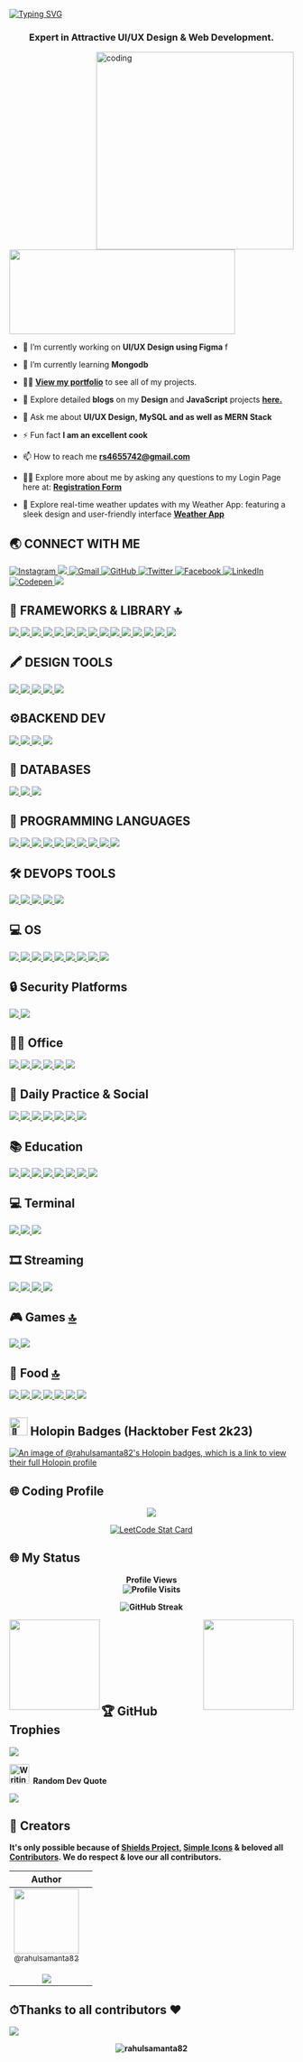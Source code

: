 [![Typing SVG](https://readme-typing-svg.demolab.com?font=Fira+Code&pause=1000&color=2ECC40&width=720&lines=%F0%9F%91%8B+%0A+Hey%2C+there%21%21+I'm+Rahul+and+Welcome+to+my+Profile%21)](https://git.io/typing-svg)
<h3 align="center">Expert in Attractive UI/UX Design & Web Development.</h3>

<img align="right" alt="coding" height ="350" width="350" src="https://marketbusinessnews.com/wp-content/uploads/2020/10/1-Predictive-Analytics-GIF-for-article.gif">

<p align="left"> <a href="https://www.linkedin.com/in/rahul-samanta-116572275//" target="blank"><img src="https://cdn.dribbble.com/users/1525393/screenshots/6420056/comp_4.gif" width="400" height="150" /></a> </p>

- 🔭 I’m currently working on **UI/UX Design using Figma**
f
- 🌱 I’m currently learning **Mongodb** 

- 👨‍💻 [**View my portfolio**]( https://rahulsamanta82.github.io/MY_PORTFOLIO/) to see all of my projects.

- 📝 Explore detailed **blogs** on my **Design** and **JavaScript** projects [**here.**](https://rahulsamanta82.github.io/Multi_Gaming/)

- 💬 Ask me about **UI/UX Design, MySQL and as well as MERN Stack**

- ⚡ Fun fact **I am an excellent cook**

- 📫 How to reach me **rs4655742@gmail.com**

- 👨‍💻 Explore more about me by asking any questions to my Login Page here at: [**Registration Form**](https://rahulsamanta82.github.io/Registration_from/)

- 🤗 Explore real-time weather updates with my Weather App: featuring a sleek design and user-friendly interface [**Weather App**](https://rahulsamanta82.github.io/Weather_app/)

## 🌏 **CONNECT WITH ME**

<a href="https://www.instagram.com/rs4655742/?hl=en"> 
    <img src="https://img.shields.io/badge/Instagram-E4405F?style=for-the-badge&logo=instagram&logoColor=white" title="Instagram"  alt="Instagram"/>
</a>
<a href="8250301143"> 
    <img src="https://img.shields.io/badge/WhatsApp-25D366?style=for-the-badge&logo=whatsapp&logoColor=white"/>
</a>
<a href="rs4655742@gmail.com"> 
    <img src="https://img.shields.io/badge/Gmail-D14836?style=for-the-badge&logo=gmail&logoColor=white" title="Gmail"  alt="Gmail"/>
</a>
<a href="https://github.com/rahulsamanta82"> 
    <img src="https://img.shields.io/badge/GitHub-100000?style=for-the-badge&logo=github&logoColor=white" title="GitHub"  alt="GitHub"/>
</a>
<a href="https://x.com/rahulsamanta_82"> 
    <img src="https://img.shields.io/badge/Twitter-1DA1F2?style=for-the-badge&logo=twitter&logoColor=white" title="Twitter"  alt="Twitter"/>
</a>
<a href="https://www.facebook.com/profile.php?id=100049247760466"> 
    <img src="https://img.shields.io/badge/Facebook-%231877F2.svg?style=for-the-badge&logo=Facebook&logoColor=white" title="Facebook"  alt="Facebook"/>
</a>
<a  href="https://www.linkedin.com/in/rahul-samanta-116572275/">
    <img src="https://img.shields.io/badge/LinkedIn-0077B5?style=for-the-badge&logo=linkedin&logoColor=white" title="LinkedIn"  alt="LinkedIn"/>
</a>
<a href="https://codepen.io/Rahul-Samanta"> 
    <img src="https://img.shields.io/badge/Codepen-000000?style=for-the-badge&logo=codepen&logoColor=white" title="Codepen"  alt="Codepen"/>
</a>
<a href="#"> 
    <img src="https://img.shields.io/badge/X-000000?style=for-the-badge&logo=x&logoColor=white"/>
</a>

<br/>

## **🚀 FRAMEWORKS & LIBRARY 🔝**
<a href="#"> 
    <img src="https://img.shields.io/badge/HTML5-E34F26?style=for-the-badge&logo=html5&logoColor=white "HTML"/>
</a>
<a href="#"> 
    <img src="https://img.shields.io/badge/CSS3-1572B6?style=for-the-badge&logo=css3&logoColor=white "CSS"/>
</a>
<a href="#"> 
    <img src="https://img.shields.io/badge/JavaScript-F7DF1E?style=for-the-badge&logo=javascript&logoColor=black "JavaScript"/>
</a>
<a href="#"> 
    <img src="https://img.shields.io/badge/TypeScript-007ACC?style=for-the-badge&logo=typescript&logoColor=white "Typescript"/>
</a>
<a href="#"> 
    <img src="https://img.shields.io/badge/React-20232A?style=for-the-badge&logo=react&logoColor=61DAFB "React"/>
</a>
<a href="#"> 
    <img src="https://img.shields.io/badge/Next-black?style=for-the-badge&logo=next.js&logoColor=white "Next.js"/>
</a>
<a href="#"> 
    <img src="https://img.shields.io/badge/Bootstrap-563D7C?style=for-the-badge&logo=bootstrap&logoColor=white "Bootstrap"/>
</a>
<a href="#"> 
    <img src="https://img.shields.io/badge/Sass-CC6699?style=for-the-badge&logo=sass&logoColor=white "SASS"/>
</a>
<a href="#"> 
    <img src="https://img.shields.io/badge/PHP-777BB4?style=for-the-badge&logo=php&logoColor=white "PHP"/>
</a>
<a href="#"> 
    <img src="https://img.shields.io/badge/jQuery-0769AD?style=for-the-badge&logo=jquery&logoColor=white "JQuery"/>
</a>
<a href="#"> 
    <img src="https://img.shields.io/badge/Material--UI-%230081CB.svg?style=for-the-badge&logo=mui&logoColor=white "Material UI"/>
</a>
<a href="#"> 
    <img src="https://img.shields.io/badge/.NET-512BD4?style=for-the-badge&logo=dotnet&logoColor=white"/>
</a>
<a href="#"> 
    <img src="https://img.shields.io/badge/Node%20js-339933?style=for-the-badge&logo=nodedotjs&logoColor=white"/>
</a>
<a href="#"> 
    <img src="https://img.shields.io/badge/npm-CB3837?style=for-the-badge&logo=npm&logoColor=white"/>
</a>
<a href="#"> 
    <img src="https://img.shields.io/badge/Xampp-F37623?style=for-the-badge&logo=xampp&logoColor=white"/>
</a>

## 🖍 DESIGN TOOLS

<a href="#"> 
    <img src="https://img.shields.io/badge/Adobe%20Premiere%20Pro-9999FF?style=for-the-badge&logo=Adobe%20Premiere%20Pro&logoColor=white"/>
</a>

<a href="#"> 
    <img src="https://img.shields.io/badge/Figma-F24E1E?style=for-the-badge&logo=figma&logoColor=white"/>
</a>

<a href="#"> 
    <img src="https://img.shields.io/badge/Canva-%2300C4CC.svg?&style=for-the-badge&logo=Canva&logoColor=white"/>
</a>

<a href="#"> 
    <img src="https://img.shields.io/badge/blender-%23F5792A.svg?style=for-the-badge&logo=blender&logoColor=white"/>
</a>

<a href="#"> 
    <img src="https://img.shields.io/badge/Adobe%20Photoshop-31A8FF?style=for-the-badge&logo=Adobe%20Photoshop&logoColor=black"/>
</a>

## ⚙️BACKEND DEV
<a href="#"> 
    <img src="https://img.shields.io/badge/python-3670A0?style=for-the-badge&logo=python&logoColor=ffdd54 "Python""/>
</a>
<a href="#"> 
    <img src="https://img.shields.io/badge/PHP-777BB4?style=for-the-badge&logo=php&logoColor=white "PHP"/>
</a>
<a href="#"> 
    <img src="https://img.shields.io/badge/Express.js-404D59?style=for-the-badge "Express js"/>
</a>
<a href="#"> 
    <img src="https://img.shields.io/badge/Node.js-43853D?style=for-the-badge&logo=node.js&logoColor=white "Nodejs"/>
</a>

## 📅 DATABASES
<a href="#"> 
    <img src="https://img.shields.io/badge/Oracle-F80000?style=for-the-badge&logo=Oracle&logoColor=white"/>
</a>
<a href="#"> 
    <img src="https://img.shields.io/badge/MySQL-005C84?style=for-the-badge&logo=mysql&logoColor=white"/>
</a>
<a href="#"> 
    <img src="https://img.shields.io/badge/MongoDB-4EA94B?style=for-the-badge&logo=mongodb&logoColor=white"/>
</a>


## 🎯 **PROGRAMMING LANGUAGES**
<a href="#"> 
    <img src="https://img.shields.io/badge/C-00599C?style=for-the-badge&logo=c&logoColor=white"/>
</a>
<a href="#"> 
    <img src="https://img.shields.io/badge/C%2B%2B-00599C?style=for-the-badge&logo=c%2B%2B&logoColor=white"/>
</a>
<a href="#"> 
    <img src="https://img.shields.io/badge/CSS3-1572B6?style=for-the-badge&logo=css3&logoColor=white"/>
</a>
<a href="#"> 
    <img src="https://img.shields.io/badge/HTML5-E34F26?style=for-the-badge&logo=html5&logoColor=white"/>
</a>
<a href="#"> 
    <img src="https://img.shields.io/badge/JavaScript-323330?style=for-the-badge&logo=javascript&logoColor=F7DF1E"/>
</a>
<a href="#"> 
    <img src="https://img.shields.io/badge/json-5E5C5C?style=for-the-badge&logo=json&logoColor=white"/>
</a>
<a href="#"> 
    <img src="https://img.shields.io/badge/PHP-777BB4?style=for-the-badge&logo=php&logoColor=white"/>
</a>
<a href="#"> 
    <img src="https://img.shields.io/badge/PLSQL-F80000?style=for-the-badge&logo=oracle&logoColor=black"/>
</a>
<a href="#"> 
    <img src="https://img.shields.io/badge/Python-FFD43B?style=for-the-badge&logo=python&logoColor=blue"/>
</a>
<a href="#"> 
    <img src="https://img.shields.io/badge/TypeScript-007ACC?style=for-the-badge&logo=typescript&logoColor=white"/>
</a>


## 🛠️ DEVOPS TOOLS
<a href="#"> 
    <img src="https://img.shields.io/badge/GitHub-100000?style=for-the-badge&logo=github&logoColor=white"/>
</a>
<a href="#"> 
    <img src="https://img.shields.io/badge/git-%23F05033.svg?style=for-the-badge&logo=git&logoColor=white "Git""/>
</a>
<a href="#"> 
    <img src="https://img.shields.io/badge/NPM-%23000000.svg?style=for-the-badge&logo=npm&logoColor=white "Npm""/>
</a>
<a href="#"> 
    <img src="https://img.shields.io/badge/GitHub-100000?style=for-the-badge&logo=github&logoColor=white"/>
</a>
<a href="#"> 
    <img src="https://img.shields.io/badge/GitHub-100000?style=for-the-badge&logo=github&logoColor=white"/>
</a>

## 💻 OS 

<a href="#"> 
    <img src="https://img.shields.io/badge/Windows-0078D6?style=for-the-badge&logo=windows&logoColor=white"/>
</a>
<a href="#"> 
    <img src="https://img.shields.io/badge/Linux-FCC624?style=for-the-badge&logo=linux&logoColor=black "Linux"/>
</a>
<a href="#"> 
    <img src="https://img.shields.io/badge/Android-3DDC84?style=for-the-badge&logo=android&logoColor=white"/>
</a>
<a href="#"> 
    <img src="https://img.shields.io/badge/iOS-000000?style=for-the-badge&logo=ios&logoColor=white"/>
</a>
<a href="#"> 
    <img src="https://img.shields.io/badge/Kali_Linux-557C94?style=for-the-badge&logo=kali-linux&logoColor=white"/>
</a>
<a href="#"> 
    <img src="https://img.shields.io/badge/Linux-FCC624?style=for-the-badge&logo=linux&logoColor=black"/>
</a>
<a href="#"> 
    <img src="https://img.shields.io/badge/mac%20os-000000?style=for-the-badge&logo=apple&logoColor=white"/>
</a>
<a href="#"> 
    <img src="https://img.shields.io/badge/Red%20Hat-EE0000?style=for-the-badge&logo=redhat&logoColor=white"/>
</a>
<a href="#"> 
    <img src="https://img.shields.io/badge/Windows_11-0078d4?style=for-the-badge&logo=windows-11&logoColor=white"/>
</a>

## 🔒 Security Platforms 
<a href="#"> 
    <img src="https://img.shields.io/badge/CISCO-1BA0D7?style=for-the-badge&logo=cisco&logoColor=white"/>
</a>
<a href="#"> 
    <img src="https://img.shields.io/badge/HackTheBox-111927?style=for-the-badge&logo=Hack%20The%20Box&logoColor=9FEF00"/>
</a>

## 👨‍💻 Office
<a href="#"> 
    <img src="https://img.shields.io/badge/Microsoft_Word-2B579A?style=for-the-badge&logo=microsoft-word&logoColor=white"/>
</a>
<a href="#"> 
    <img src="https://img.shields.io/badge/Microsoft_PowerPoint-B7472A?style=for-the-badge&logo=microsoft-powerpoint&logoColor=white"/>
</a>
<a href="#"> 
    <img src="https://img.shields.io/badge/Microsoft_Office-D83B01?style=for-the-badge&logo=microsoft-office&logoColor=white"/>
</a>
<a href="#"> 
    <img src="https://img.shields.io/badge/Microsoft_Excel-217346?style=for-the-badge&logo=microsoft-excel&logoColor=white"/>
</a>
<a href="#"> 
    <img src="https://img.shields.io/badge/Google%20Sheets-34A853?style=for-the-badge&logo=google-sheets&logoColor=white"/>
</a>
<a href="#"> 
    <img src="https://img.shields.io/badge/Overleaf-47A141?style=for-the-badge&logo=Overleaf&logoColor=white"/>
</a>

## 👨 Daily Practice & Social
<a href="#"> 
    <img src="https://img.shields.io/badge/coding%20ninjas-DD6620?style=for-the-badge&logo=codingninjas&logoColor=white"/>
</a>
<a href="#"> 
    <img src="https://img.shields.io/badge/-LeetCode-FFA116?style=for-the-badge&logo=LeetCode&logoColor=black"/>
</a>
<a href="#"> 
    <img src="https://img.shields.io/badge/Codechef-%23B92B27.svg?&style=for-the-badge&logo=Codechef&logoColor=white"/>
</a>
<a href="#"> 
    <img src="https://img.shields.io/badge/Codeforces-445f9d?style=for-the-badge&logo=Codeforces&logoColor=white"/>
</a>
<a href="#"> 
    <img src="https://img.shields.io/badge/Codepen-000000?style=for-the-badge&logo=codepen&logoColor=white"/>
</a>
<a href="#"> 
    <img src="https://img.shields.io/badge/HackerEarth-%232C3454.svg?&style=for-the-badge&logo=HackerEarth&logoColor=Blue"/>
</a>
<a href="#"> 
    <img src="https://img.shields.io/badge/-Hackerrank-2EC866?style=for-the-badge&logo=HackerRank&logoColor=white"/>
</a>

## 📚 Education
<a href="#"> 
    <img src="https://img.shields.io/badge/Coursera-0056D2?style=for-the-badge&logo=Coursera&logoColor=white"/>
</a>
<a href="#"> 
    <img src="https://img.shields.io/badge/freecodecamp-27273D?style=for-the-badge&logo=freecodecamp&logoColor=white"/>
</a>
<a href="#"> 
    <img src="https://img.shields.io/badge/MDN_Web_Docs-black?style=for-the-badge&logo=mdnwebdocs&logoColor=white"/>
</a>
<a href="#"> 
    <img src="https://img.shields.io/badge/Microsoft%20Academic-2D9FD9?style=for-the-badge&logo=Microsoft%20Academic&logoColor=white"/>
</a>
<a href="#"> 
    <img src="https://img.shields.io/badge/Udemy-EC5252?style=for-the-badge&logo=Udemy&logoColor=white"/>
</a>
<a href="#"> 
    <img src="https://img.shields.io/badge/academia-4287f5?style=for-the-badge&logo=academia&logoColor=02db9e"/>
</a>
<a href="#"> 
    <img src="https://img.shields.io/badge/W3Schools-04AA6D?style=for-the-badge&logo=W3Schools&logoColor=white"/>
</a>
<a href="#"> 
    <img src="https://img.shields.io/badge/HTML%20Academy-302683?style=for-the-badge&logo=HTML%20Academy&logoColor=white"/>
</a>

## 💻 Terminal
<a href="#"> 
    <img src="https://img.shields.io/badge/GIT-E44C30?style=for-the-badge&logo=git&logoColor=white"/>
</a>
<a href="#"> 
    <img src="https://img.shields.io/badge/powershell-5391FE?style=for-the-badge&logo=powershell&logoColor=white"/>
</a>
<a href="#"> 
    <img src="https://img.shields.io/badge/windows%20terminal-4D4D4D?style=for-the-badge&logo=windows%20terminal&logoColor=white"/>
</a>





## 🎞 Streaming 
<a href="#"> 
    <img src="https://img.shields.io/badge/Netflix-E50914?style=for-the-badge&logo=netflix&logoColor=white"/>
</a>
<a href="#"> 
    <img src="https://img.shields.io/badge/Amazon%20Prime-00A8E1?style=for-the-badge&logo=netflix&logoColor=white"/>
</a>
<a href="#"> 
    <img src="https://img.shields.io/badge/YouTube-FF0000?style=for-the-badge&logo=youtube&logoColor=white"/>
</a>
<a href="#"> 
    <img src="https://img.shields.io/badge/Hulu-1CE783?style=for-the-badge&logo=hulu&logoColor=white"/>
</a>

## 🎮 Games [🔝](#menu)

<a href="#"> 
    <img src="https://img.shields.io/badge/Epic%20Games-313131?style=for-the-badge&logo=Epic%20Games&logoColor=white"/>
</a>
<a href="#"> 
    <img src="https://img.shields.io/badge/FIFA-B7312F?style=for-the-badge&logo=fifa&logoColor=white"/>
</a>

## 🍔 Food [🔝](#menu)
<a href="#"> 
    <img src="https://img.shields.io/badge/KFC-F40027?style=for-the-badge&logo=kfc&logoColor=white"/>
</a>
<a href="#"> 
    <img src="https://img.shields.io/badge/Swiggy-FC8019?style=for-the-badge&logo=Swiggy&logoColor=white"/>
</a>
<a href="#"> 
    <img src="https://img.shields.io/badge/Zomato-E23744?style=for-the-badge&logo=zomato&logoColor=white"/>
</a>
<a href="#"> 
    <img src="https://img.shields.io/badge/iFood-EA1D2C?style=for-the-badge&logo=ifood&logoColor=white"/>
</a>
<a href="#"> 
    <img src="https://img.shields.io/badge/McDonald's-FBC817?style=for-the-badge&logo=McDonald's&logoColor=white"/>
</a>
<a href="#"> 
    <img src="https://img.shields.io/badge/foodpanda-E23744?style=for-the-badge&logo=zomato&logoColor=white"/>
</a>
<a href="#"> 
    <img src="https://img.shields.io/badge/Deliveroo-00CCBC?style=for-the-badge&logo=Deliveroo&logoColor=white"/>
</a>

<!--
## Skills

<h2 align="center">⚒️ Languages-Frameworks-Tools ⚒️</h2>
<br/>
<div align="center">
   <a href="https://www.cprogramming.com/" target="_blank" rel="noreferrer"> <img src="https://raw.githubusercontent.com/devicons/devicon/master/icons/c/c-original.svg" alt="c" width="40" height="40"/> </a> <a href="https://www.w3schools.com/cpp/" target="_blank" rel="noreferrer"> <img src="https://raw.githubusercontent.com/devicons/devicon/master/icons/cplusplus/cplusplus-original.svg" alt="cplusplus" width="40" height="40"/> </a> <a href="https://www.w3.org/html/" target="_blank" rel="noreferrer"> <img src="https://raw.githubusercontent.com/devicons/devicon/master/icons/html5/html5-original-wordmark.svg" alt="html5" width="40" height="40"/> </a> <a href="https://www.w3schools.com/css/" target="_blank" rel="noreferrer"> <img src="https://raw.githubusercontent.com/devicons/devicon/master/icons/css3/css3-original-wordmark.svg" alt="css3" width="40" height="40"/> </a><a href="https://developer.mozilla.org/en-US/docs/Web/JavaScript" target="_blank" rel="noreferrer"> <img src="https://raw.githubusercontent.com/devicons/devicon/master/icons/javascript/javascript-original.svg" alt="javascript" width="40" height="40"/>  <a href="https://www.figma.com/" target="_blank" rel="noreferrer"> <img src="https://www.vectorlogo.zone/logos/figma/figma-icon.svg" alt="figma" width="40" height="40"/> </a> <a href="https://firebase.google.com/" target="_blank" rel="noreferrer"> <img src="https://www.vectorlogo.zone/logos/firebase/firebase-icon.svg" alt="firebase" width="40" height="40"/> </a>  </a> <a href="https://reactjs.org/" target="_blank" rel="noreferrer"> <img src="https://raw.githubusercontent.com/devicons/devicon/master/icons/react/react-original-wordmark.svg" alt="react" width="40" height="40"/> </a> <a href="https://tailwindcss.com/" target="_blank" rel="noreferrer"> <img src="https://www.vectorlogo.zone/logos/tailwindcss/tailwindcss-icon.svg" alt="tailwind" width="40" height="40"/> </a> <a href="https://appwrite.io" target="_blank" rel="noreferrer"> <img src="https://www.vectorlogo.zone/logos/appwriteio/appwriteio-icon.svg" alt="appwrite" width="40" height="40"/> </a> <align="left"> <a href="https://www.figma.com/" target="_blank" rel="noreferrer"> <img src="https://www.vectorlogo.zone/logos/figma/figma-icon.svg" alt="figma" width="40" height="40"/> </a> <a href="https://www.linux.org/" target="_blank" rel="noreferrer"> <img src="https://raw.githubusercontent.com/devicons/devicon/master/icons/linux/linux-original.svg" alt="linux" width="40" height="40"/> </a> <a href="https://git-scm.com/" target="_blank" rel="noreferrer"> <img src="https://www.vectorlogo.zone/logos/git-scm/git-scm-icon.svg" alt="git" width="40" height="40"/> </a> 
<a href="https://cloud.google.com" target="_blank" rel="noreferrer"> <img src="https://www.vectorlogo.zone/logos/google_cloud/google_cloud-icon.svg" alt="gcp" width="40" height="40"/> </a> 
<a href="https://www.canva.com/" target="_blank" rel="noreferrer"> <img src="https://github.com/arghadipmanna101/arghadipmanna101/assets/130065095/20307e98-2925-48d5-a7dd-7ee6a589c563" alt="canva" width="40" height="40"/> </a>
</div>
<br/>
<hr/> -->

<h2><picture>
  <source srcset="https://fonts.gstatic.com/s/e/notoemoji/latest/1f31f/512.webp" type="image/webp">
  <img src="https://fonts.gstatic.com/s/e/notoemoji/latest/1f31f/512.gif" alt="🌟" width="32" height="32">
</picture> Holopin Badges (Hacktober Fest 2k23)</h2>

[![An image of @rahulsamanta82's Holopin badges, which is a link to view their full Holopin profile](https://holopin.me/rahulsamanta82)](https://holopin.me/rahulsamanta82)


## 🌐 Coding Profile
<p align="center">
  <a href="https://leetcode.com/u/Rahul_Samanta82/"><img src="https://img.shields.io/badge/-LeetCode-FFA116?style=for-the-badge&logo=LeetCode&logoColor=black"></a>
<br/>
<p align="center">
  <a href="https://leetcode.com/u/Rahul_Samanta82/">
  <img alt="LeetCode Stat Card" src="https://leetcard.jacoblin.cool/niveditakaurr?theme=light&ext=heatmap&width=490&font=noto_sans_display"/>
  </a>
</p>


## 🌐 My Status
<p align="center"> <b>Profile Views<b> 
  <br>
  <img src="https://profile-counter.glitch.me/{rahulsamanta82}/count.svg" alt="Profile Visits" />
</p>

<p align="center">
    <img src="http://github-readme-streak-stats.herokuapp.com?user=rahulsamanta82&theme=dark&background=000000" alt="GitHub Streak" />
</p>
<img src="https://github-readme-stats.vercel.app/api?username=rahulsamanta82&show_icons=true&theme=merko" align="left" height=160em>
<img src="https://github-readme-stats.vercel.app/api/top-langs/?username=rahulsamanta82&layout=compact&theme=vision-friendly-dark" align="right" height=160em>
<br/>
<br/>
<br/>
<br/>
<br/>
<br/>
<br/>

## 🏆 GitHub Trophies
![](https://github-profile-trophy.vercel.app/?username=rahulsamanta82&theme=radical&no-frame=false&no-bg=true&margin-w=4)

<p><img src="https://raw.githubusercontent.com/Tarikul-Islam-Anik/Animated-Fluent-Emojis/master/Emojis/Hand%20gestures/Writing%20Hand%20Medium-Light%20Skin%20Tone.png" alt="Writing Hand Medium-Light Skin Tone" width="35" height="35" />&nbsp;&nbsp;Random Dev Quote</p>

![](https://quotes-github-readme.vercel.app/api?type=horizontal&theme=radical)

<!-- Proudly created with GPRM ( https://gprm.itsvg.in ) -->


## 🔁 Creators

It's only possible because of [Shields Project](https://github.com/badges/shields), [Simple Icons](https://github.com/simple-icons/simple-icons) & beloved all [Contributors](https://github.com/rahulsamanta82/Badges4-README.md-Profile/graphs/contributors). We do respect & love our all contributors.

|                                                                                                                                                    Author                                                                                                                                                  |                                                                                                                                                                                                                                                                |
| :-----------------------------------------------------------------------------------------------------------------------------------------------------------------------------------------------------------------------------------------------------------------------------------------------------------: | :-----------------------------------------------------------------------------------------------------------------------------------------------------------------------------------------------------------------------------------------------------------------------------------: |
| [<img src="https://github.com/rahulsamanta82.png?size=115" width=115><br><sub>@rahulsamanta82</sub>](https://github.com/rahulsamanta82) <br><br> [![](https://img.shields.io/badge/sponsor-30363D?style=for-the-badge&logo=GitHub-Sponsors&logoColor=#white)](https://github.com/sponsors/rahulsamanta82)


## ⏱Thanks to all contributors ❤

<!--<a href = "https://github.com/rahulsamanta82/rahulsamanta82/graphs/contributors">
   <img src = "https://contrib.rocks/image?repo=rahulsamanta82/rahulsamanta82"/>
 </a>-->

 <a href = "https://github.com/rahulsamanta82/Hackbook/graphs/contributors">
   <img src = "https://contrib.rocks/image?repo=alexandresanlim/Badges4-README.md-Profile"/>
 </a>

<p align="center"> <img src="https://komarev.com/ghpvc/?username=rahulsamanta82&label=Profile%20views&color=00ff6e&style=flat" alt="rahulsamanta82" /> </p>
